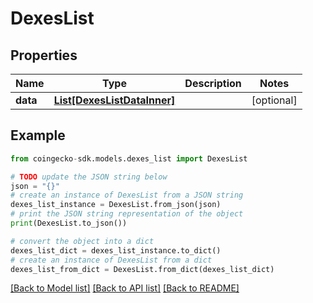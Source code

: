 # DexesList


## Properties

Name | Type | Description | Notes
------------ | ------------- | ------------- | -------------
**data** | [**List[DexesListDataInner]**](DexesListDataInner.md) |  | [optional] 

## Example

```python
from coingecko-sdk.models.dexes_list import DexesList

# TODO update the JSON string below
json = "{}"
# create an instance of DexesList from a JSON string
dexes_list_instance = DexesList.from_json(json)
# print the JSON string representation of the object
print(DexesList.to_json())

# convert the object into a dict
dexes_list_dict = dexes_list_instance.to_dict()
# create an instance of DexesList from a dict
dexes_list_from_dict = DexesList.from_dict(dexes_list_dict)
```
[[Back to Model list]](../README.md#documentation-for-models) [[Back to API list]](../README.md#documentation-for-api-endpoints) [[Back to README]](../README.md)


